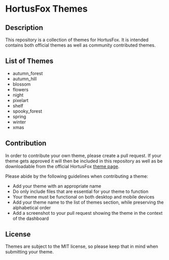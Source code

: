 # HortusFox Themes

## Description

This repository is a collection of themes for HortusFox. It is intended contains both official themes as well as community contributed themes.

## List of Themes
- autumn_forest
- autumn_hill
- blossom
- flowers
- night
- pixelart
- shelf
- spooky_forest
- spring
- winter
- xmas

## Contribution

In order to contribute your own theme, please create a pull request. If your theme gets approved it will then be included in this repository as well
as be downloadable from the official HortusFox <a href="https://www.hortusfox.com/themes">theme page</a>.

Please abide by the following guidelines when contributing a theme:
- Add your theme with an appropriate name
- Do only include files that are essential for your theme to function
- Your theme must be functional on both desktop and mobile devices
- Add your theme name to the list of themes section, while preserving the alphabetical order
- Add a screenshot to your pull request showing the theme in the context of the dashboard

## License

Themes are subject to the MIT license, so please keep that in mind when submitting your theme.